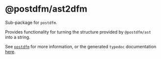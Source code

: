 # @postdfm/ast2dfm

Sub-package for `postdfm`.

Provides functionality for turning the structure provided by `@postdfm/ast` into a string.

See [`postdfm`](https://github.com/spiltcoffee/postdfm) for more information, or the generated `typedoc` documentation [here](https://spiltcoffee.com/docs/@postdfm/ast2dfm/).
